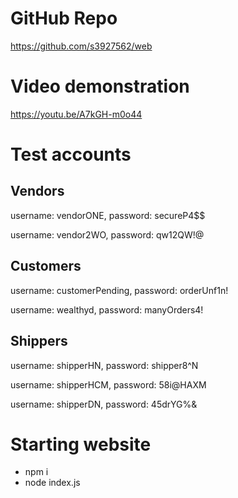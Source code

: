 # GitHub Repo
https://github.com/s3927562/web

# Video demonstration
https://youtu.be/A7kGH-m0o44

# Test accounts
## Vendors
username: vendorONE,
password: secureP4$$

username: vendor2WO,
password: qw12QW!@

## Customers
username: customerPending,
password: orderUnf1n!

username: wealthyd,
password: manyOrders4!

## Shippers
username: shipperHN,
password: shipper8^N

username: shipperHCM,
password: 58i@HAXM

username: shipperDN,
password: 45drYG%&

# Starting website
- npm i
- node index.js